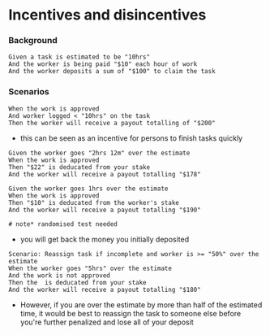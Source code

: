 # Incentives and disincentives

### Background

```gherkin
Given a task is estimated to be "10hrs"
And the worker is being paid "$10" each hour of work
And the worker deposits a sum of "$100" to claim the task
```

### Scenarios

```gherkin
When the work is approved
And worker logged < "10hrs" on the task
Then the worker will receive a payout totalling of "$200"
```
-  this can be seen as an incentive for persons to finish tasks quickly

```gherkin
Given the worker goes "2hrs 12m" over the estimate
When the work is approved
Then "$22" is deducated from your stake
And the worker will receive a payout totalling "$178"

Given the worker goes 1hrs over the estimate
When the work is approved
Then "$10" is deducated from the worker's stake
And the worker will receive a payout totalling "$190"

# note* randomised test needed
```
-  you will get back the money you initially deposited

```gherkin
Scenario: Reassign task if incomplete and worker is >= "50%" over the estimate
When the worker goes "5hrs" over the estimate
And the work is not approved
Then the  is deducated from your stake
And the worker will receive a payout totalling "$180"
```
- However, if you are over the estimate by more than half of the estimated time, it would be best to reassign the task to someone else before you're further penalized and lose all of your deposit
